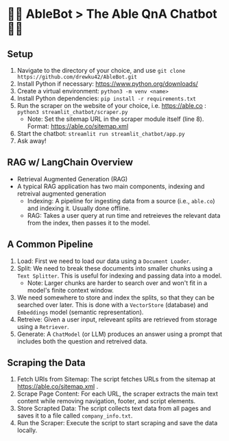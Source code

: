 # 🌟🤖 AbleBot > The Able QnA Chatbot 🤖🌟

## Setup
1. Navigate to the directory of your choice, and use `git clone https://github.com/drewku42/AbleBot.git`
2. Install Python if necessary: https://www.python.org/downloads/
3. Create a virtual environment: `python3 -m venv <name>`
4. Install Python dependencies: `pip install -r requirements.txt`
5. Run the scraper on the website of your choice, i.e. https://able.co :
   `python3 streamlit_chatbot/scraper.py`
   - Note: Set the sitemap URL in the scraper module itself (line 8). Format: https://able.co/sitemap.xml
6. Start the chatbot: `streamlit run streamlit_chatbot/app.py`
7. Ask away!

## RAG w/ LangChain Overview
- Retrieval Augmented Generation (RAG)
- A typical RAG application has two main components, indexing and retreival augmented generation
    - Indexing: A pipeline for ingesting data from a source (i.e., `able.co`) and indexing it. Usually done offline.
    - RAG: Takes a user query at run time and retreieves the relevant data from the index, then passes it to the model.

## A Common Pipeline
1. Load: First we need to load our data using a `Document Loader`.
2. Split: We need to break these documents into smaller chunks using a `Text Splitter`. This is useful for indexing and passing data into a model. 
    - Note: Larger chunks are harder to search over and won't fit in a model's finite context window.
3. We need somewhere to store and index the splits, so that they can be searched over later. This is done with a `VectorStore` (database) and `Embeddings` model (semantic representation).
4. Retreive: Given a user input, releveant splits are retrieved from storage using a `Retriever`.
5. Generate: A `ChatModel` (or LLM) produces an answer using a prompt that includes both the question and retreived data.

## Scraping the Data
1. Fetch URls from Sitemap: The script fetches URLs from the sitemap at https://able.co/sitemap.xml .
2. Scrape Page Content: For each URL, the scraper extracts the main text content while removing navigation, footer, and script elements.
3. Store Scrapted Data: The script collects text data from all pages and saves it to a file called `company_info.txt`.
4. Run the Scraper: Execute the script to start scraping and save the data locally.
